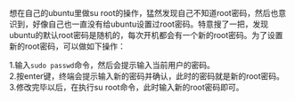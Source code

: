 想在自己的ubuntu里做su root的操作，猛然发现自己不知道root密码，然后也意识到，好像自己也一直没有给ubuntu设置过root密码。特意搜了一把，发现ubuntu的默认root密码是随机的，每次开机都会有一个新的root密码。为了设置新的root密码，可以做如下操作：  

1.输入`sudo passwd`命令，然后会提示输入当前用户的密码。  
2.按enter键，终端会提示输入新的密码并确认，此时的密码就是新的root密码。  
3.修改完毕以后，在执行su root命令，此时输入新的root密码即可。  